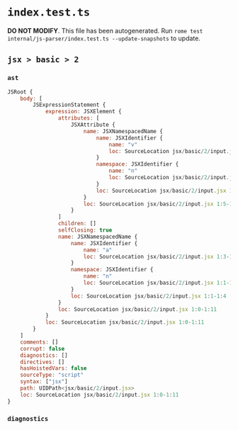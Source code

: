 # `index.test.ts`

**DO NOT MODIFY**. This file has been autogenerated. Run `rome test internal/js-parser/index.test.ts --update-snapshots` to update.

## `jsx > basic > 2`

### `ast`

```javascript
JSRoot {
	body: [
		JSExpressionStatement {
			expression: JSXElement {
				attributes: [
					JSXAttribute {
						name: JSXNamespacedName {
							name: JSXIdentifier {
								name: "v"
								loc: SourceLocation jsx/basic/2/input.jsx 1:7-1:8
							}
							namespace: JSXIdentifier {
								name: "n"
								loc: SourceLocation jsx/basic/2/input.jsx 1:5-1:6
							}
							loc: SourceLocation jsx/basic/2/input.jsx 1:5-1:8
						}
						loc: SourceLocation jsx/basic/2/input.jsx 1:5-1:8
					}
				]
				children: []
				selfClosing: true
				name: JSXNamespacedName {
					name: JSXIdentifier {
						name: "a"
						loc: SourceLocation jsx/basic/2/input.jsx 1:3-1:4
					}
					namespace: JSXIdentifier {
						name: "n"
						loc: SourceLocation jsx/basic/2/input.jsx 1:1-1:2
					}
					loc: SourceLocation jsx/basic/2/input.jsx 1:1-1:4
				}
				loc: SourceLocation jsx/basic/2/input.jsx 1:0-1:11
			}
			loc: SourceLocation jsx/basic/2/input.jsx 1:0-1:11
		}
	]
	comments: []
	corrupt: false
	diagnostics: []
	directives: []
	hasHoistedVars: false
	sourceType: "script"
	syntax: ["jsx"]
	path: UIDPath<jsx/basic/2/input.jsx>
	loc: SourceLocation jsx/basic/2/input.jsx 1:0-1:11
}
```

### `diagnostics`

```

```
